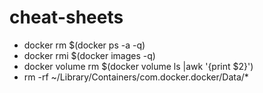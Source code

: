 # cheat-sheets
* docker rm $(docker ps -a -q)
* docker rmi $(docker images -q)
* docker volume rm $(docker volume ls |awk '{print $2}')
* rm -rf ~/Library/Containers/com.docker.docker/Data/*
